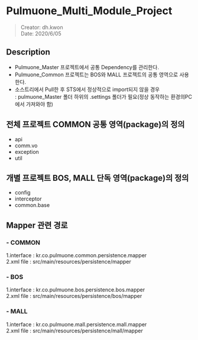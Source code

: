# Pulmuone_Multi_Module_Project
>Creator: dh.kwon  
>Date: 2020/6/05

## Description
* Pulmuone_Master 프로젝트에서 공통 Dependency를 관리한다.
* Pulmuone_Common 프로젝트는 BOS와 MALL 프로젝트의 공통 영역으로 사용한다.
* 소스트리에서 Pull한 후 STS에서 정상적으로 import되지 않을 경우   
  : pulmuone_Master 폴더 하위의 .settings 폴더가 필요(정상 동작하는 환경의PC에서 가져와야 함)

## 전체 프로젝트 COMMON 공통 영역(package)의 정의
* api
* comm.vo
* exception
* util

## 개별 프로젝트 BOS, MALL 단독 영역(package)의 정의
* config
* interceptor
* common.base

## Mapper 관련 경로
### - COMMON
1.interface : kr.co.pulmuone.common.persistence.mapper  
2.xml file : src/main/resources/persistence/mapper

### - BOS
1.interface : kr.co.pulmuone.bos.persistence.bos.mapper  
2.xml file : src/main/resources/persistence/bos/mapper

### - MALL
1.interface : kr.co.pulmuone.mall.persistence.mall.mapper  
2.xml file : src/main/resources/persistence/mall/mapper